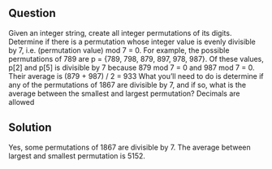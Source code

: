 ## Question

Given an integer string, create all integer permutations of its digits. Determine if there is a
permutation whose integer value is evenly divisible by 7, i.e. (permutation value) mod 7 = 0.
For example, the possible permutations of 789 are p = {789, 798, 879, 897, 978, 987}. Of
these values, p[2] and p[5] is divisible by 7 because 879 mod 7 = 0 and 987 mod 7 = 0.
Their average is (879 + 987) / 2 = 933
What you’ll need to do is determine if any of the permutations of 1867 are divisible by 7, and
if so, what is the average between the smallest and largest permutation? Decimals are
allowed

## Solution

Yes, some permutations of 1867 are divisible by 7.
The average between largest and smallest permutation is 5152.
